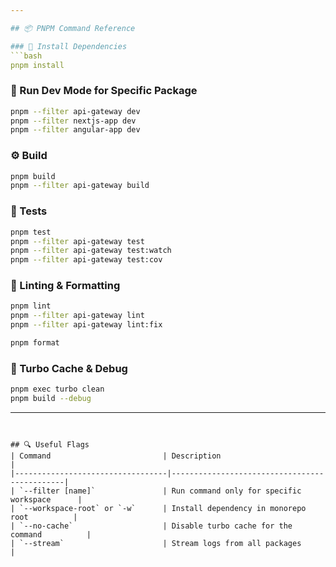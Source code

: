 ```yaml
---

## 📦 PNPM Command Reference

### 🔧 Install Dependencies
```bash
pnpm install
```

### 🚀 Run Dev Mode for Specific Package
```bash
pnpm --filter api-gateway dev
pnpm --filter nextjs-app dev
pnpm --filter angular-app dev
```

### ⚙️ Build
```bash
pnpm build
pnpm --filter api-gateway build
```

### 🧪 Tests
```bash
pnpm test
pnpm --filter api-gateway test
pnpm --filter api-gateway test:watch
pnpm --filter api-gateway test:cov
```

### 🎨 Linting & Formatting
```bash
pnpm lint
pnpm --filter api-gateway lint
pnpm --filter api-gateway lint:fix

pnpm format
```

### 🧹 Turbo Cache & Debug
```bash
pnpm exec turbo clean
pnpm build --debug
```

---
```


## 🔍 Useful Flags
| Command                         | Description                                  |
|----------------------------------|----------------------------------------------|
| `--filter [name]`               | Run command only for specific workspace      |
| `--workspace-root` or `-w`      | Install dependency in monorepo root          |
| `--no-cache`                    | Disable turbo cache for the command          |
| `--stream`                      | Stream logs from all packages                |
